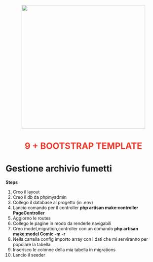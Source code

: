 <div align="center"><a href="https://laravel.com" target="_blank"><img src="https://raw.githubusercontent.com/laravel/art/master/logo-lockup/5%20SVG/2%20CMYK/1%20Full%20Color/laravel-logolockup-cmyk-red.svg" width="400"></a>
<h1><strong style="color: #EF3B2D;">9 + BOOTSTRAP TEMPLATE</strong></h1></div>

# Gestione archivio fumetti

**Steps**

1. Creo il layout
2. Creo il db da phpmyadmin
3. Collego il database al progetto (in .env)
4. Lancio comando per il controller **php artisan make:controller PageController**
5. Aggiorno le routes
6. Collego le pagine in modo da renderle navigabili
7. Creo model,migration,controller con un comando **php artisan make:model Comic -m -r**
8. Nella cartella config importo array con i dati che mi serviranno per popolare la tabella
9. Inserisco le colonne della mia tabella in migrations
10. Lancio il seeder

